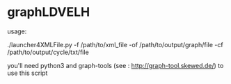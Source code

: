 # graphLDVELH

usage:

./launcher4XMLFile.py -f /path/to/xml_file -of /path/to/output/graph/file -cf /path/to/output/cycle/txt/file

you'll need python3 and graph-tools (see : http://graph-tool.skewed.de/) to use this script
